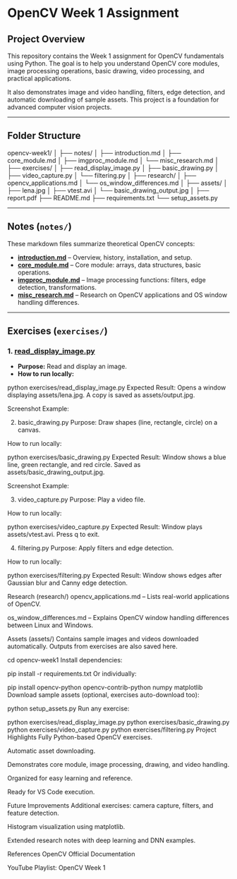# OpenCV Week 1 Assignment

## Project Overview
This repository contains the Week 1 assignment for OpenCV fundamentals using Python. The goal is to help you understand OpenCV core modules, image processing operations, basic drawing, video processing, and practical applications.  

It also demonstrates image and video handling, filters, edge detection, and automatic downloading of sample assets. This project is a foundation for advanced computer vision projects.

---

## Folder Structure

opencv-week1/
│
├── notes/
│ ├── introduction.md
│ ├── core_module.md
│ ├── imgproc_module.md
│ └── misc_research.md
│
├── exercises/
│ ├── read_display_image.py
│ ├── basic_drawing.py
│ ├── video_capture.py
│ └── filtering.py
│
├── research/
│ ├── opencv_applications.md
│ └── os_window_differences.md
│
├── assets/
│ ├── lena.jpg
│ ├── vtest.avi
│ └── basic_drawing_output.jpg
│
├── report.pdf
├── README.md
├── requirements.txt
└── setup_assets.py

---

## Notes (`notes/`)
These markdown files summarize theoretical OpenCV concepts:

- **[introduction.md](notes/introduction.md)** – Overview, history, installation, and setup.  
- **[core_module.md](notes/core_module.md)** – Core module: arrays, data structures, basic operations.  
- **[imgproc_module.md](notes/imgproc_module.md)** – Image processing functions: filters, edge detection, transformations.  
- **[misc_research.md](notes/misc_research.md)** – Research on OpenCV applications and OS window handling differences.

---

## Exercises (`exercises/`)

### 1. [read_display_image.py](exercises/read_display_image.py)
- **Purpose:** Read and display an image.  
- **How to run locally:**  

python exercises/read_display_image.py
Expected Result: Opens a window displaying assets/lena.jpg. A copy is saved as assets/output.jpg.

Screenshot Example:



2. basic_drawing.py
Purpose: Draw shapes (line, rectangle, circle) on a canvas.

How to run locally:

python exercises/basic_drawing.py
Expected Result: Window shows a blue line, green rectangle, and red circle. Saved as assets/basic_drawing_output.jpg.

Screenshot Example:


3. video_capture.py
Purpose: Play a video file.

How to run locally:

python exercises/video_capture.py
Expected Result: Window plays assets/vtest.avi. Press q to exit.

4. filtering.py
Purpose: Apply filters and edge detection.

How to run locally:

python exercises/filtering.py
Expected Result: Window shows edges after Gaussian blur and Canny edge detection.

Research (research/)
opencv_applications.md – Lists real-world applications of OpenCV.

os_window_differences.md – Explains OpenCV window handling differences between Linux and Windows.

Assets (assets/)
Contains sample images and videos downloaded automatically.
Outputs from exercises are also saved here.

cd opencv-week1
Install dependencies:

pip install -r requirements.txt
Or individually:

pip install opencv-python opencv-contrib-python numpy matplotlib
Download sample assets (optional, exercises auto-download too):

python setup_assets.py
Run any exercise:

python exercises/read_display_image.py
python exercises/basic_drawing.py
python exercises/video_capture.py
python exercises/filtering.py
Project Highlights
Fully Python-based OpenCV exercises.

Automatic asset downloading.

Demonstrates core module, image processing, drawing, and video handling.

Organized for easy learning and reference.

Ready for VS Code execution.

Future Improvements
Additional exercises: camera capture, filters, and feature detection.

Histogram visualization using matplotlib.

Extended research notes with deep learning and DNN examples.

References
OpenCV Official Documentation

YouTube Playlist: OpenCV Week 1

